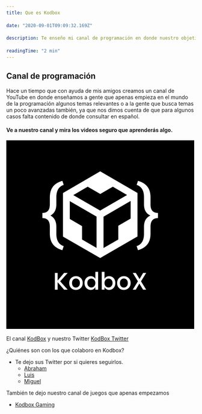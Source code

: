 ```yaml
---
title: Que es Kodbox

date: "2020-09-01T09:09:32.169Z"

description: Te enseño mi canal de programación en donde nuestro objetivo es apoyar a la comunidad que apenas empieza en la programación.

readingTime: "2 min"
---
```


## Canal de programación

Hace un tiempo que con ayuda de mis amigos creamos un canal de YouTube en donde enseñamos a gente que apenas empieza en el mundo de la programación algunos temas relevantes o a la gente que busca temas un poco avanzadas también, ya que nos dimos cuenta de que para algunos casos falta contenido de donde consultar en español.

#### Ve a nuestro canal y mira los videos seguro que aprenderás algo. 

![Icono de kodbox](./icon-kodbox.png)

El canal [KodBox](https://www.youtube.com/channel/UCoEIYAsPco1b1AKyDDVi3fg)
y nuestro Twitter [KodBox Twitter](https://twitter.com/KodboX_)

¿Quiénes son con los que colaboro en Kodbox?

- Te dejo sus Twitter por si quieres seguirlos.
    - [Abraham](https://twitter.com/AbrahamAzaelmr)
    - [Luis](https://twitter.com/luis_Blash)
    - [Miguel](https://twitter.com/Miguel21531956)

También te dejo nuestro canal de juegos que apenas empezamos

 - [Kodbox Gaming](https://www.youtube.com/channel/UCQqZyAllhCB5ljzRnNDKQLw)